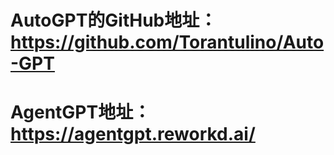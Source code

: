 # AutoGPT的GitHub地址：https://github.com/Torantulino/Auto-GPT

# AgentGPT地址：https://agentgpt.reworkd.ai/
